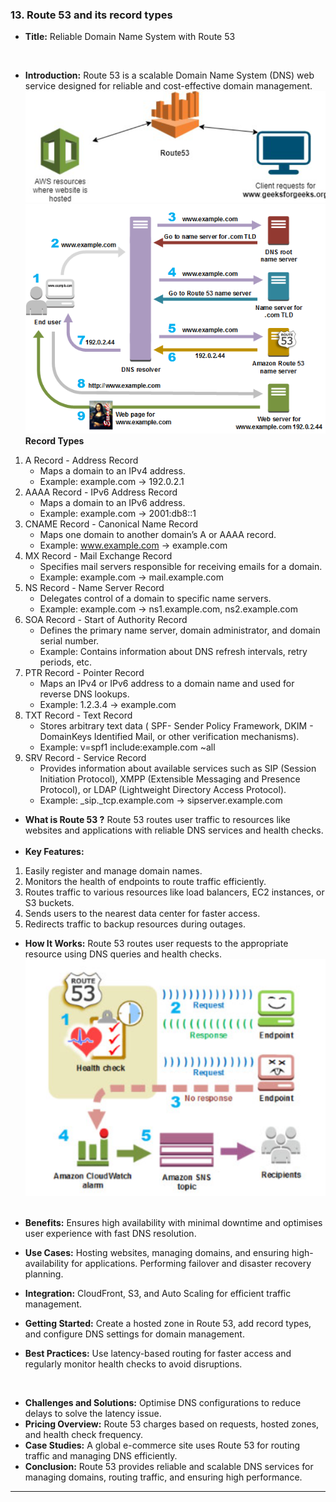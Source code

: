 ### 13. Route 53 and its record types


* **Title:** Reliable Domain Name System with Route 53

&nbsp;
* **Introduction:**
Route 53 is a scalable Domain Name System (DNS) web service designed for reliable and cost-effective domain management.
![alt text](<Assets/Route 53 - 3.png>)
![alt text](<Assets/Route 53 - 1.png>)
**Record Types**
1. A Record - Address Record
   - Maps a domain to an IPv4 address.
   - Example: example.com → 192.0.2.1
2. AAAA Record - IPv6 Address Record
   - Maps a domain to an IPv6 address.
   - Example: example.com → 2001:db8::1
3. CNAME Record - Canonical Name Record
   - Maps one domain to another domain’s A or AAAA record.
   - Example: www.example.com → example.com
4. MX Record - Mail Exchange Record
   - Specifies mail servers responsible for receiving emails for a domain.
   - Example: example.com → mail.example.com
5. NS Record - Name Server Record
   - Delegates control of a domain to specific name servers.
   - Example: example.com → ns1.example.com, ns2.example.com
6. SOA Record - Start of Authority Record
   - Defines the primary name server, domain administrator, and domain serial number.
   - Example: Contains information about DNS refresh intervals, retry periods, etc.
7. PTR Record - Pointer Record
   - Maps an IPv4 or IPv6 address to a domain name and used for reverse DNS lookups.
   - Example: 1.2.3.4 → example.com
8. TXT Record - Text Record
   - Stores arbitrary text data ( SPF- Sender Policy Framework, DKIM - DomainKeys Identified Mail, or other verification mechanisms).
   - Example: v=spf1 include:example.com ~all
9.  SRV Record - Service Record
    - Provides information about available services such as SIP (Session Initiation Protocol), XMPP (Extensible Messaging and Presence Protocol), or LDAP (Lightweight Directory Access Protocol).
    - Example: _sip._tcp.example.com → sipserver.example.com
&nbsp;
* **What is Route 53 ?**
Route 53 routes user traffic to resources like websites and applications with reliable DNS services and health checks.
&nbsp;
* **Key Features:**
1. Easily register and manage domain names.
2. Monitors the health of endpoints to route traffic efficiently.
3. Routes traffic to various resources like load balancers, EC2 instances, or S3 buckets.
4. Sends users to the nearest data center for faster access.
5. Redirects traffic to backup resources during outages.
&nbsp;
* **How It Works:**
Route 53 routes user requests to the appropriate resource using DNS queries and health checks.
![alt text](<Assets/Route 53 - 2.png>)
&nbsp;
* **Benefits:**
Ensures high availability with minimal downtime and optimises user experience with fast DNS resolution.
&nbsp;
* **Use Cases:**
Hosting websites, managing domains, and ensuring high-availability for applications. Performing failover and disaster recovery planning.
&nbsp;

* **Integration:**
CloudFront, S3, and Auto Scaling for efficient traffic management.
&nbsp;
* **Getting Started:**
Create a hosted zone in Route 53, add record types, and configure DNS settings for domain management.
&nbsp;
* **Best Practices:**
Use latency-based routing for faster access and regularly monitor health checks to avoid disruptions.

&nbsp;
* **Challenges and Solutions:**
Optimise DNS configurations to reduce delays to solve the latency issue.
&nbsp;
* **Pricing Overview:**
Route 53 charges based on requests, hosted zones, and health check frequency.
&nbsp;
* **Case Studies:**
A global e-commerce site uses Route 53 for routing traffic and managing DNS efficiently.
&nbsp;
* **Conclusion:**
Route 53 provides reliable and scalable DNS services for managing domains, routing traffic, and ensuring high performance.

****
